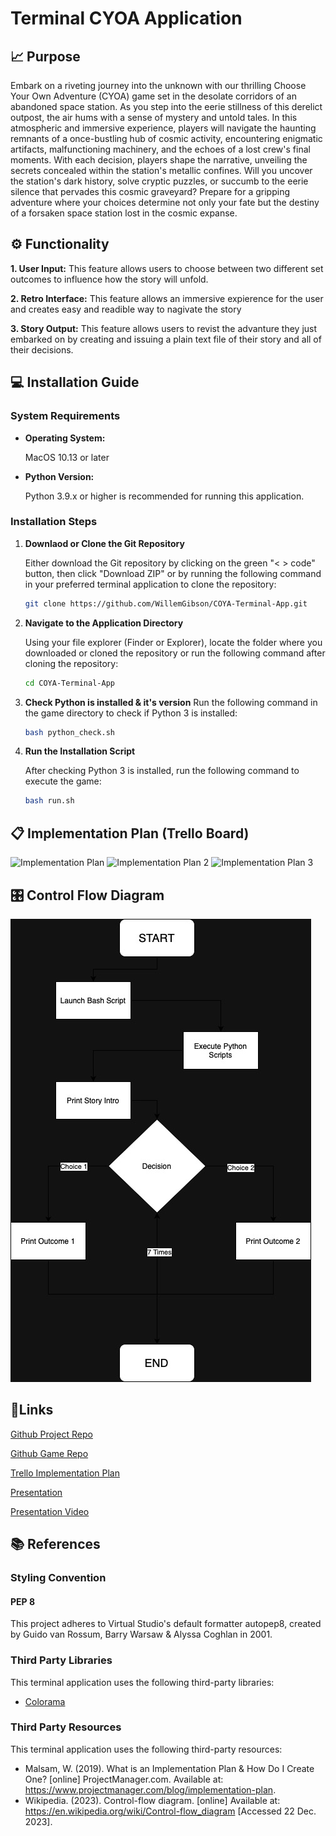 # Terminal CYOA Application

## 📈 Purpose
Embark on a riveting journey into the unknown with our thrilling Choose Your Own Adventure (CYOA) game set in the desolate corridors of an abandoned space station. As you step into the eerie stillness of this derelict outpost, the air hums with a sense of mystery and untold tales. In this atmospheric and immersive experience, players will navigate the haunting remnants of a once-bustling hub of cosmic activity, encountering enigmatic artifacts, malfunctioning machinery, and the echoes of a lost crew's final moments. With each decision, players shape the narrative, unveiling the secrets concealed within the station's metallic confines. Will you uncover the station's dark history, solve cryptic puzzles, or succumb to the eerie silence that pervades this cosmic graveyard? Prepare for a gripping adventure where your choices determine not only your fate but the destiny of a forsaken space station lost in the cosmic expanse.

## ⚙️ Functionality
**1. User Input:** 
This feature allows users to choose between two different set outcomes to influence how the story will unfold.

**2. Retro Interface:**
This feature allows an immersive expierence for the user and creates easy and readible way to nagivate the story

**3. Story Output:** This feature allows users to revist the advanture they just embarked on by creating and issuing a plain text file of their story and all of their decisions. 

## 💻 Installation Guide
### System Requirements
- **Operating System:**

    MacOS 10.13 or later

- **Python Version:**
    
    Python 3.9.x or higher is recommended for running this application.

### Installation Steps
1. **Downlaod or Clone the Git Repository**

    Either download the Git repository by clicking on the green "< > code" button, then click "Download ZIP" or by running the following command in your preferred terminal application to clone the repository:
    ```bash
    git clone https://github.com/WillemGibson/COYA-Terminal-App.git
    ```

2. **Navigate to the Application Directory**

     Using your file explorer (Finder or Explorer), locate the folder where you downloaded or cloned the repository or run the following command after cloning the repository:
    ```bash
    cd COYA-Terminal-App
    ```

3. **Check Python is installed & it's version**
    Run the following command in the game directory to check if Python 3 is installed:

    ```bash
    bash python_check.sh
    ```

3. **Run the Installation Script**

    After checking Python 3 is installed, run the following command to execute the game:

    ```bash
    bash run.sh
    ```

## 📋 Implementation Plan (Trello Board)
![Implementation Plan](./docs/Implementation%20Plan.png)
![Implementation Plan 2](./docs/Implementation%20Plan%202.png)
![Implementation Plan 3](./docs/Implementation%20Plan%203.png)

## 🎛️ Control Flow Diagram
![Control Flow Diagram](./docs/Control%20Flow.jpg)

## 🔗Links
[Github Project Repo](https://github.com/WillemGibson/T1A3_TerminalApplication)

[Github Game Repo](https://github.com/WillemGibson/COYA-Terminal-App)

[Trello Implementation Plan](https://trello.com/b/qKThsnhw/terminal-app-t1a2)

[Presentation](https://docs.google.com/presentation/d/1KIUdgLa7n4dRL_DjP1Lif-9Xx_JiWfdP2CxMzijC-ow/edit?usp=sharing)

[Presentation Video](https://www.loom.com/share/b8fe8a54da7d496ea6babf672645fcd5?sid=ba83c244-6327-43b2-9a2f-4db0f00fd13e)




## 📚 References

### Styling Convention
#### PEP 8
This project adheres to Virtual Studio's default formatter autopep8, created by Guido van Rossum, Barry Warsaw & Alyssa Coghlan in 2001. 

### Third Party Libraries
This terminal application uses the following third-party libraries:
- [Colorama](https://pypi.org/project/colorama/)

### Third Party Resources
This terminal application uses the following third-party resources:
- Malsam, W. (2019). What is an Implementation Plan & How Do I Create One? [online] ProjectManager.com. Available at: https://www.projectmanager.com/blog/implementation-plan.
- Wikipedia. (2023). Control-flow diagram. [online] Available at: https://en.wikipedia.org/wiki/Control-flow_diagram [Accessed 22 Dec. 2023].